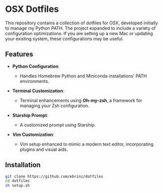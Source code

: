 # OSX Dotfiles

This repository contains a collection of dotfiles for OSX, developed initially to manage my Python PATH. The project expanded to include a variety of configuration optimizations. If you are setting up a new Mac or updating your existing system, these configurations may be useful.


## Features

- **Python Configuration**:
  - Handles Homebrew Python and Miniconda installations' PATH environments.

- **Terminal Customization**:
  - Terminal enhancements using **Oh-my-zsh**, a framework for managing your Zsh configuration.

- **Starship Prompt**:
  - A customized prompt using Starship.

- **Vim Customization**:
  - Vim setup enhanced to mimic a modern text editor, incorporating plugins and visual aids.

## Installation

   ```bash
   git clone https://github.com/ebrinz/dotfiles
   cd dotfiles
   sh setup.sh
   ```
